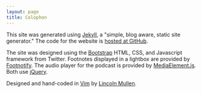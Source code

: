 ```yaml
---
layout: page
title: Colophon
---
```


This site was generated using [Jekyll][], a "simple, blog aware, static
site generator." The code for the website is [hosted at GitHub][].

The site was designed using the [Bootstrap][] HTML, CSS, and Javascript
framework from Twitter. Footnotes displayed in a lightbox are provided by [Footnotify][]. 
The audio player for the podcast is provided by [MediaElement.js][]. Both use [jQuery][].

Designed and hand-coded in [Vim][] by [Lincoln Mullen][].

  [Jekyll]: http://jekyllrb.com/
  [Bootstrap]: http://twitter.github.com/bootstrap/index.html
  [Footnotify]: http://openideas.ideon.co/2011/footnotify-0-6-5-released
  [WordPress Audio Player]: http://wpaudioplayer.com/
  [hosted at GitHub]: {{site.github-repo}}
  [Vim]: http://www.vim.org/
  [Lincoln Mullen]: http://lincolnmullen.com
  [jQuery]: http://jquery.com/
  [MediaElement.js]: http://mediaelementjs.com/
